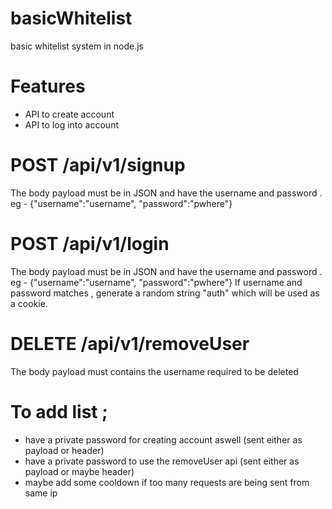 # basicWhitelist
basic whitelist system in node.js





# Features
- API to create account
- API to log into account




# POST /api/v1/signup
The body payload must be in JSON and have the username and password . eg  - {"username":"username", "password":"pwhere"}



# POST /api/v1/login
The body payload must be in JSON and have the username and password . eg  - {"username":"username", "password":"pwhere"}
If username and password matches , generate a random string "auth" which will be used as a cookie.


# DELETE /api/v1/removeUser
The body payload must contains the username required to be deleted




# To add list ;
- have a private password for creating account aswell (sent either as payload or header)
- have a private password to use the removeUser api (sent either as payload or maybe header)
- maybe add some cooldown if too many requests are being sent from same ip 
